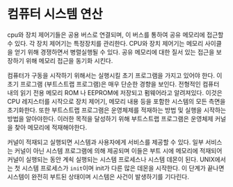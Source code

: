 
# 컴퓨터 시스템 연산

cpu와 장치 제어기들은 공용 버스로 연결되며, 이 버스를 통하여 공유 메모리에 접근할수 있다. 각 장치 제어기는 특정장치를 관리한다. CPU와 장치 제어기는 메모리 사이클을 얻기 위해 경쟁하면서 병렬실행될 수 있다. 공유 메모리에 대한 질서 있는 접근을 보장하기 위해 메모리 접근을 동기화 시킨다.

컴퓨터가 구동을 시작하기 위해서는 실행시킬 초기 프로그램을 가지고 있어야 한다. 이 초기 프로그램 (부트스트랩 프로그램)은 매우 단순한 경향을 보인다. 전형적인 컴퓨터 내의 읽기 전용 메모리 ROM 나 EEPROM에 저장되고 펌웨어라고 알려져있다. 이것은 CPU 레지스터를 시작으로 장치 제어기, 메모리 내용 등을 포함한 시스템의 모든 측면을 초기화한다. 또한 부트스트랩 프로그램은 운영체제를 적재하는 방법 및 실행을 시작하는 방법을 알아야한다. 이러한 목적을 달성하기 위해 부트스트랩 프로그램은 운영체제 커널을 찾아 메모리에 적재해야한다.

커널이 적재되고 실행되면 시스템과 사용자에게 서비스를 제공할 수 있다. 일부 서비스는 커널이 아닌 시스템 프로그램에 의해 제공되며 이들은 부트 시에 메모리에 적재되어 커널이 실행되는 동안 계쇡 실행되는 시스템 프로세스나 시스템 데몬이 된다. UNIX에서는 첫 시스템 프로세스가 `init`이며 init가 다른 많은 데몬을 시작한다. 이 단계가 끝나면 시스템이 완전히 부트된 상태이며 시스템은 사건이 발생하기를 기다린다.

